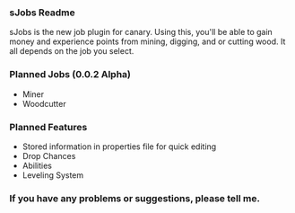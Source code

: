 ### sJobs Readme ###

sJobs is the new job plugin for canary. Using this, you'll be able to gain money and experience points from mining, digging, and or cutting wood. It all depends on the job you select. 


### Planned Jobs (0.0.2 Alpha) ###

* Miner
* Woodcutter

### Planned Features ###

* Stored information in properties file for quick editing
* Drop Chances
* Abilities
* Leveling System

### If you have any problems or suggestions, please tell me. ###